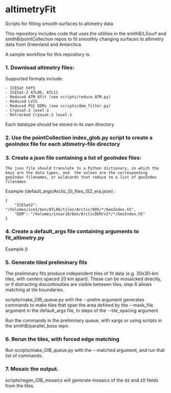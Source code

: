 # altimetryFit
Scripts for fitting smooth surfaces to altimetry data


This repository includes code that uses the utilities in the smithB/LSsurf and smithB/pointCollection repos to fit smoothly changing surfaces to altimetry data from Greenland and Antarctica.

A sample workflow for this repository is:

### 1. Download altimetry files:

Supported formats include:
    
    - ICESat hdf5
    - ICESat-2 ATL06, ATL11 
    - Reduced ATM Qfit (see scripts/reduce_ATM.py)
    - Reduced LVIS
    - Reduced PGC DEMs (see scripts/dem_filter.py)
    - Cryosat-2 level-2
    - Retracked Cryosat-2 level-1


Each datatype should be stored in its own directory

### 2.  Use the pointCollection index_glob.py script to create a geoIndex file for each altimetry-file directory

### 3.  Create a json file containing a list of geoIndex files:

    The json file should translate to a Python dictionary, in which the keys are the data types, and  the values are the corresponding geoIndex filenames, or wildcards that reduce to a list of geoIndex filenames

Example (default_args/Arctic_GI_files_IS2_era.json) :
```
{
    "ICESat2": "/Volumes/ice1/ben/ATL06/tiles/Arctic/005/*/GeoIndex.h5",
    "DEM": "/Volumes/insar10/ben/ArcticDEM/v2*/*/GeoIndex.h5"
}

```
### 4. Create a default_args file containing arguments to fit_altimetry.py

Example ()

### 5. Generate tiled preliminary fits

The preliminary fits produce independent tiles of fit data (e.g. 30x30-km tiles, with centers spaced 20 km apart).  These can be mosaicked directly, or if distracting discontinuities are visible between tiles, step 6 allows matching at tile boundaries.

scripts/make_OIB_queue.py with the --prelim argument generates commands to make tiles that span the area defined by the --mask_file argument in the default_args file, in steps of the --tile_spacing argument

Run the commands in the preliminary queue, with xargs or using scripts in the smithB/parallel_boss repo.

### 6. Rerun the tiles, with forced edge matching

Run scripts/make_OIB_queue.py with the --matched argument, and run that list of commands.

### 7. Mosaic the output.

scripts/regen_OIB_mosaics will generate mosaics of the dz and z0 fields from the tiles.


